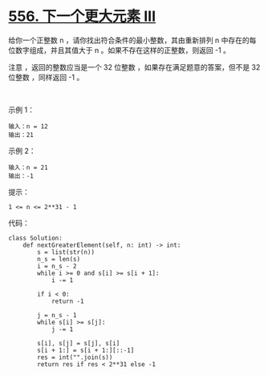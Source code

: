 # [556. 下一个更大元素 III](https://leetcode.cn/problems/next-greater-element-iii/)

给你一个正整数 n ，请你找出符合条件的最小整数，其由重新排列 n 中存在的每位数字组成，并且其值大于 n 。如果不存在这样的正整数，则返回 -1 。

注意 ，返回的整数应当是一个 32 位整数 ，如果存在满足题意的答案，但不是 32 位整数 ，同样返回 -1 。

 

示例 1：
```
输入：n = 12
输出：21
```
示例 2：
```
输入：n = 21
输出：-1
```

提示：
```
1 <= n <= 2**31 - 1
```

代码：
```python3
class Solution:
    def nextGreaterElement(self, n: int) -> int:
        s = list(str(n))
        n_s = len(s)
        i = n_s - 2
        while i >= 0 and s[i] >= s[i + 1]:
            i -= 1
        
        if i < 0:
            return -1

        j = n_s - 1
        while s[i] >= s[j]:
            j -= 1
        
        s[i], s[j] = s[j], s[i]
        s[i + 1:] = s[i + 1:][::-1]
        res = int("".join(s))
        return res if res < 2**31 else -1
```